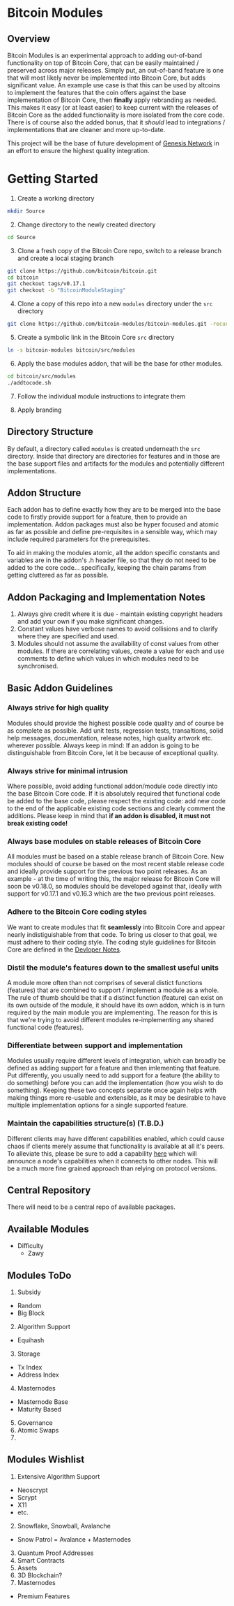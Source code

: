 Bitcoin Modules 
===============
Overview
--------
Bitcoin Modules is an experimental approach to adding out-of-band functionality on top of Bitcoin Core, that can be easily maintained / preserved across major releases. Simply put, an out-of-band feature is one that will most likely never be implemented into Bitcoin Core, but adds significant value. An example use case is that this can be used by altcoins to implement the features that the coin offers against the base implementation of Bitcoin Core, then **finally** apply rebranding as needed. This makes it easy (or at least easier) to keep current with the releases of Bitcoin Core as the added functionality is more isolated from the core code. There is of course also the added bonus, that it *should* lead to integrations / implementations that are cleaner and more up-to-date.

This project will be the base of future development of [Genesis Network](https://github.com/genesisofficial/genesis) in an effort to ensure the highest quality integration.

Getting Started
===============
1. Create a working directory
```sh
mkdir Source
```

2. Change directory to the newly created directory
```sh
cd Source
```

3. Clone a fresh copy of the Bitcoin Core repo, switch to a release branch and create a local staging branch
```sh
git clone https://github.com/bitcoin/bitcoin.git
cd bitcoin
git checkout tags/v0.17.1
git checkout -b "BitcoinModuleStaging"
```

4. Clone a copy of this repo into a new `modules` directory under the `src` directory 
```sh
git clone https://github.com/bitcoin-modules/bitcoin-modules.git -recursive
```

5. Create a symbolic link in the Bitcoin Core `src` directory
```sh
ln -s bitcoin-modules bitcoin/src/modules
```

6. Apply the base modules addon, that will be the base for other modules.
```sh
cd bitcoin/src/modules
./addtocode.sh
```

7. Follow the individual module instructions to integrate them

8. Apply branding


Directory Structure
-------------------
By default, a directory called `modules` is created underneath the `src` directory. Inside that directory are directories for features and in those are the base support files and artifacts for the modules and potentially different implementations.

Addon Structure
---------------
Each addon has to define exactly how they are to be merged into the base code to firstly provide support for a feature, then to provide an implementation. Addon packages must also be hyper focused and atomic as far as possible and define pre-requisites in a sensible way, which may include required parameters for the prerequisites.

To aid in making the modules atomic, all the addon specific constants and variables are in the addon's .h header file, so that they do not need to be added to the core code... specifically, keeping the chain params from getting cluttered as far as possible.

Addon Packaging and Implementation Notes
----------------------------------------
1. Always give credit where it is due - maintain existing copyright headers and add your own if you make significant changes.
2. Constant values have verbose names to avoid collisions and to clarify where they are specified and used.
3. Modules should not assume the availability of const values from other modules. If there are correlating values, create a value for each and use comments to define which values in which modules need to be synchronised. 

Basic Addon Guidelines
----------------------
### Always strive for high quality
Modules should provide the highest possible code quality and of course be as complete as possible. Add unit tests, regression tests, transaltions, solid help messages, documentation, release notes, high quality artwork etc. wherever possible. Always keep in mind: If an addon is going to be distinguishable from Bitcoin Core, let it be because of exceptional quality. 

### Always strive for minimal intrusion
Where possible, avoid adding functional addon/module code directly into the base Bitcoin Core code. If it is absolutely required that functional code be added to the base code, please respect the existing code: add new code to the end of the applicable existing code sections and clearly comment the additions. Please keep in mind that **if an addon is disabled, it must not break existing code!**

### Always base modules on stable releases of Bitcoin Core
All modules must be based on a stable release branch of Bitcoin Core. New modules should of course be based on the most recent stable release code and ideally provide support for the previous two point releases. As an example - at the time of writing this, the major release for Bitcoin Core will soon be v0.18.0, so modules should be developed against that, ideally with support for v0.17.1 and v0.16.3 which are the two previous point releases.

### Adhere to the Bitcoin Core coding styles
We want to create modules that fit **seamlessly** into Bitcoin Core and appear nearly indistiguishable from that code. To bring us closer to that goal, we must adhere to their coding style. The coding style guidelines for Bitcoin Core are defined in the [Devloper Notes](https://github.com/bitcoin/bitcoin/blob/master/doc/developer-notes.md). 

### Distil the module's features down to the smallest useful units
A module more often than not comprises of several distict functions (features) that are combined to support / implement a module as a whole. The rule of thumb should be that if a distinct function (feature) can exist on its own outside of the module, it should have its own addon, which is in turn required by the main module you are implementing. The reason for this is that we're trying to avoid different modules re-implementing any shared functional code (features). 

### Differentiate between support and implementation
Modules usually require different levels of integration, which can broadly be defined as adding support for a feature and then imlementing that feature. Put differently, you usually need to add support for a feature (the ability to do something) before you can add the implementation (how you wish to do something). Keeping these two concepts separate once again helps with making things more re-usable and extensible, as it may be desirable to have multiple implementation options for a single supported feature.

### Maintain the capabilities structure(s) (T.B.D.)
Different clients may have different capabilities enabled, which could cause chaos if clients merely assume that functionality is available at all it's peers. To alleviate this, please be sure to add a capability [here](https://to.be.done) which will announce a node's capabilities when it connects to other nodes. This will be a much more fine grained approach than relying on protocol versions.

Central Repository
------------------
There will need to be a central repo of available packages.

Available Modules
----------------
* Difficulty
  * Zawy

Modules ToDo
-----------
1. Subsidy
  * Random 
  * Big Block
2. Algorithm Support
  * Equihash
3. Storage
  * Tx Index
  * Address Index
4. Masternodes
  * Masternode Base
  * Maturity Based
5. Governance
6. Atomic Swaps
7. 

Modules Wishlist
---------------
1. Extensive Algorithm Support
  * Neoscrypt
  * Scrypt
  * X11
  * etc.
2. Snowflake, Snowball, Avalanche
  * Snow Patrol = Avalance + Masternodes
3. Quantum Proof Addresses
4. Smart Contracts
5. Assets
6. 3D Blockchain?
7. Masternodes
  * Premium Features
